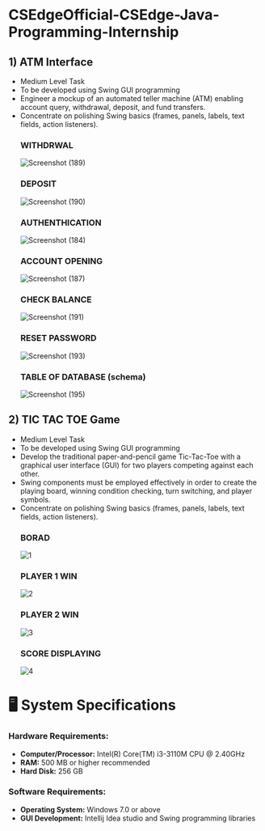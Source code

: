 # CSEdgeOfficial-CSEdge-Java-Programming-Internship
## 1) ATM Interface 
  - Medium Level Task 
  - To be developed using Swing GUI programming
  - Engineer a mockup of an automated teller machine (ATM) enabling account query, withdrawal, deposit, and fund transfers.
  - Concentrate on polishing Swing basics (frames, panels, labels, text fields, action listeners).
     ### WITHDRWAL 
      ![Screenshot (189)](https://github.com/hemnaik/CSEdgeOfficial-CSEdge-Java-Programming-Internship/assets/142394510/666f8434-01bb-4d07-b10d-f4fc55264539)
     ### DEPOSIT
      ![Screenshot (190)](https://github.com/hemnaik/CSEdgeOfficial-CSEdge-Java-Programming-Internship/assets/142394510/bdc2b6f1-4aa6-46c1-9fb0-a0596d33cbea)
    ### AUTHENTHICATION
      ![Screenshot (184)](https://github.com/hemnaik/CSEdgeOfficial-CSEdge-Java-Programming-Internship/assets/142394510/3c313fbd-1979-4b08-881b-e35a787a7375)
     ### ACCOUNT OPENING
      ![Screenshot (187)](https://github.com/hemnaik/CSEdgeOfficial-CSEdge-Java-Programming-Internship/assets/142394510/61b62efa-9eae-4aa8-87e9-42be4c353aa0)
     ### CHECK BALANCE
     ![Screenshot (191)](https://github.com/hemnaik/CSEdgeOfficial-CSEdge-Java-Programming-Internship/assets/142394510/8ac8d2c9-6b89-4e52-a145-19f287f899e6)
     ### RESET PASSWORD
     ![Screenshot (193)](https://github.com/hemnaik/CSEdgeOfficial-CSEdge-Java-Programming-Internship/assets/142394510/a066afc5-44e2-45ee-b1c8-f4c38d562a3c)
     ### TABLE OF DATABASE (schema)
    ![Screenshot (195)](https://github.com/hemnaik/CSEdgeOfficial-CSEdge-Java-Programming-Internship/assets/142394510/851d17c4-034c-4e08-8c9b-04199ac991b4)

## 2) TIC TAC TOE Game
  - Medium Level Task 
  - To be developed using Swing GUI programming
  - Develop the traditional paper-and-pencil game Tic-Tac-Toe with a graphical user interface (GUI) for two players competing against each other.
  - Swing components must be employed effectively in order to create the playing board, winning condition checking, turn switching, and player symbols.
  - Concentrate on polishing Swing basics (frames, panels, labels, text fields, action listeners).
     ### BORAD
    ![1](https://github.com/hemnaik/CSEdgeOfficial-CSEdge-Java-Programming-Internship/assets/142394510/11750760-fc4b-4ba8-8fa1-19040593544e)
     ### PLAYER 1 WIN
    ![2](https://github.com/hemnaik/CSEdgeOfficial-CSEdge-Java-Programming-Internship/assets/142394510/9c9faa1a-0975-4c2a-8952-2dc46ffc1556)
     ### PLAYER 2 WIN
    ![3](https://github.com/hemnaik/CSEdgeOfficial-CSEdge-Java-Programming-Internship/assets/142394510/dbf04726-772a-44c6-8f86-8dc85e0550a9)
     ### SCORE DISPLAYING
    ![4](https://github.com/hemnaik/CSEdgeOfficial-CSEdge-Java-Programming-Internship/assets/142394510/fd61e7db-d4eb-4cbe-baf5-d46b87830077)

# 🖥️ System Specifications

### Hardware Requirements:
- **Computer/Processor:** Intel(R) Core(TM) i3-3110M CPU @ 2.40GHz
- **RAM:** 500 MB or higher recommended
- **Hard Disk:** 256 GB

### Software Requirements:
- **Operating System:** Windows 7.0 or above
- **GUI Development:** Intellij Idea studio and Swing programming libraries 
